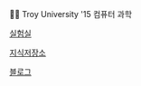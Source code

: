 👨‍💻 Troy University '15 컴퓨터 과학

[실험실](https://github.com/jivebreaddev/experiment-garage)

[지식저장소](https://github.com/jivebreaddev/research-lab)

[블로그]()
